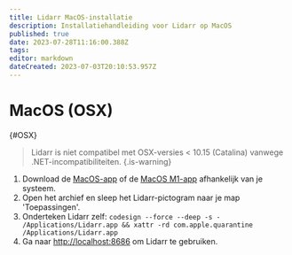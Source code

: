 ```yaml
---
title: Lidarr MacOS-installatie
description: Installatiehandleiding voor Lidarr op MacOS
published: true
date: 2023-07-28T11:16:00.388Z
tags: 
editor: markdown
dateCreated: 2023-07-03T20:10:53.957Z
---
```


# MacOS (OSX)

{#OSX}

> Lidarr is niet compatibel met OSX-versies < 10.15 (Catalina) vanwege .NET-incompatibiliteiten.
{.is-warning}

1. Download de [MacOS-app](https://lidarr.servarr.com/v1/update/master/updatefile?os=osx&runtime=netcore&arch=x64&installer=true) of de [MacOS M1-app](https://lidarr.servarr.com/v1/update/master/updatefile?os=osx&runtime=netcore&arch=arm64&installer=true) afhankelijk van je systeem.
1. Open het archief en sleep het Lidarr-pictogram naar je map 'Toepassingen'.
1. Onderteken Lidarr zelf: `codesign --force --deep -s - /Applications/Lidarr.app && xattr -rd com.apple.quarantine /Applications/Lidarr.app`
1. Ga naar <http://localhost:8686> om Lidarr te gebruiken.
